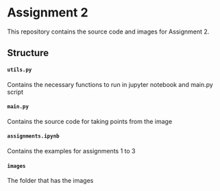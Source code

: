 
# Assignment 2

This repository contains the source code and images for Assignment 2.

## Structure
#### `utils.py`
Contains the necessary functions to run in jupyter notebook and main.py script 
#### `main.py`
Contains the source code for taking points from the image
#### `assignments.ipynb`
Contains the examples for assignments 1 to 3
#### `images`
The folder that has the images
